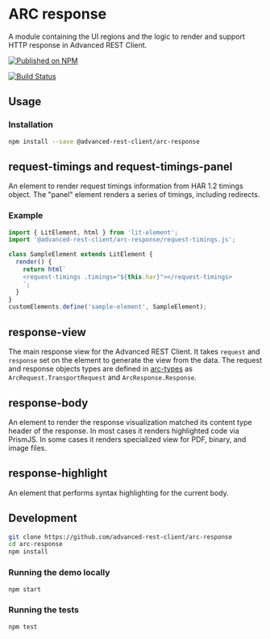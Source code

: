 # ARC response

A module containing the UI regions and the logic to render and support HTTP response in Advanced REST Client.

[![Published on NPM](https://img.shields.io/npm/v/@advanced-rest-client/arc-response.svg)](https://www.npmjs.com/package/@advanced-rest-client/arc-response)

[![Build Status](https://travis-ci.com/advanced-rest-client/arc-response.svg)](https://travis-ci.com/advanced-rest-client/arc-response)

## Usage

### Installation

```sh
npm install --save @advanced-rest-client/arc-response
```

## request-timings and request-timings-panel

An element to render request timings information from HAR 1.2  timings object. The "panel" element renders a series of timings, including redirects.

### Example

```js
import { LitElement, html } from 'lit-element';
import '@advanced-rest-client/arc-response/request-timings.js';

class SampleElement extends LitElement {
  render() {
    return html`
    <request-timings .timings="${this.har}"></request-timings>
    `;
  }
}
customElements.define('sample-element', SampleElement);
```

## response-view

The main response view for the Advanced REST Client. It takes `request` and `response` set on the element to generate the view from the data.
The request and response objects types are defined in [arc-types](https://github.com/advanced-rest-client/arc-types) as `ArcRequest.TransportRequest` and `ArcResponse.Response`.

## response-body

An element to render the response visualization matched its content type header of the response.
In most cases it renders highlighted code via PrismJS. In some cases it renders specialized view
for PDF, binary, and image files.

## response-highlight

An element that performs syntax highlighting for the current body.

## Development

```sh
git clone https://github.com/advanced-rest-client/arc-response
cd arc-response
npm install
```

### Running the demo locally

```sh
npm start
```

### Running the tests

```sh
npm test
```
